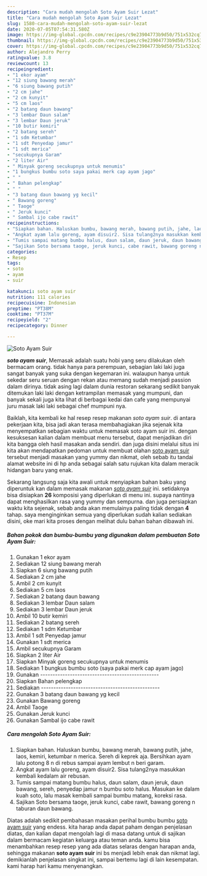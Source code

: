 ```yaml
---
description: "Cara mudah mengolah Soto Ayam Suir Lezat"
title: "Cara mudah mengolah Soto Ayam Suir Lezat"
slug: 1580-cara-mudah-mengolah-soto-ayam-suir-lezat
date: 2020-07-05T07:54:31.580Z
image: https://img-global.cpcdn.com/recipes/c9e23904773b9d50/751x532cq70/soto-ayam-suir-foto-resep-utama.jpg
thumbnail: https://img-global.cpcdn.com/recipes/c9e23904773b9d50/751x532cq70/soto-ayam-suir-foto-resep-utama.jpg
cover: https://img-global.cpcdn.com/recipes/c9e23904773b9d50/751x532cq70/soto-ayam-suir-foto-resep-utama.jpg
author: Alejandro Perry
ratingvalue: 3.8
reviewcount: 13
recipeingredient:
- "1 ekor ayam"
- "12 siung bawang merah"
- "6 siung bawang putih"
- "2 cm jahe"
- "2 cm kunyit"
- "5 cm laos"
- "2 batang daun bawang"
- "3 lembar Daun salam"
- "3 lembar Daun jeruk"
- "10 butir kemiri"
- "2 batang sereh"
- "1 sdm Ketumbar"
- "1 sdt Penyedap jamur"
- "1 sdt merica"
- "secukupnya Garam"
- "2 liter Air"
- " Minyak goreng secukupnya untuk menumis"
- "1 bungkus bumbu soto saya pakai merk cap ayam jago"
- " "
- " Bahan pelengkap"
- " "
- "3 batang daun bawang yg kecil"
- " Bawang goreng"
- " Taoge"
- " Jeruk kunci"
- " Sambal ijo cabe rawit"
recipeinstructions:
- "Siapkan bahan. Haluskan bumbu, bawang merah, bawang putih, jahe, laos, kemiri, ketumbar n merica. Sereh di keprek aja. Bersihkan ayam lalu potong 8 n di rebus sampai ayam lembut n beri garam."
- "Angkat ayam lalu goreng, ayam disuir2. Sisa tulang2nya masukkan kembali kedalam air rebusan."
- "Tumis sampai matang bumbu halus, daun salam, daun jeruk, daun bawang, sereh, penyedap jamur n bumbu soto halus. Masukan ke dalam kuah soto, lalu masak kembali sampai bumbu matang, koreksi rasa."
- "Sajikan Soto bersama taoge, jeruk kunci, cabe rawit, bawang goreng n taburan daun bawang."
categories:
- Resep
tags:
- soto
- ayam
- suir

katakunci: soto ayam suir 
nutrition: 111 calories
recipecuisine: Indonesian
preptime: "PT38M"
cooktime: "PT37M"
recipeyield: "2"
recipecategory: Dinner

---
```



![Soto Ayam Suir](https://img-global.cpcdn.com/recipes/c9e23904773b9d50/751x532cq70/soto-ayam-suir-foto-resep-utama.jpg)

<b><i>soto ayam suir</i></b>, Memasak adalah suatu hobi yang seru dilakukan oleh bermacam orang. tidak hanya para perempuan, sebagian laki laki juga sangat banyak yang suka dengan kegemaran ini. walaupun hanya untuk sekedar seru seruan dengan rekan atau memang sudah menjadi passion dalam dirinya. tidak asing lagi dalam dunia restoran sekarang sedikit banyak ditemukan laki laki dengan ketrampilan memasak yang mumpuni, dan banyak sekali juga kita lihat di berbagai kedai dan cafe yang mempunyai juru masak laki laki sebagai chef mumpuni nya.



Baiklah, kita kembali ke hal resep resep makanan <i>soto ayam suir</i>. di antara pekerjaan kita, bisa jadi akan terasa membahagiakan jika sejenak kita menyempatkan sebagian waktu untuk memasak soto ayam suir ini. dengan kesuksesan kalian dalam membuat menu tersebut, dapat menjadikan diri kita bangga oleh hasil masakan anda sendiri. dan juga disini melalui situs ini kita akan mendapatkan pedoman untuk membuat olahan <u>soto ayam suir</u> tersebut menjadi masakan yang yummy dan nikmat, oleh sebab itu tandai alamat website ini di hp anda sebagai salah satu rujukan kita dalam meracik hidangan baru yang enak.


Sekarang langsung saja kita awali untuk menyiapkan bahan baku yang diperuntuk kan dalam memasak makanan <u><i>soto ayam suir</i></u> ini. setidaknya bisa disiapkan <b>26</b> komposisi yang diperlukan di menu ini. supaya nantinya dapat menghasilkan rasa yang yummy dan sempurna. dan juga persiapkan waktu kita sejenak, sebab anda akan memulainya paling tidak dengan <b>4</b> tahap. saya menginginkan semua yang diperlukan sudah kalian sediakan disini, oke mari kita proses dengan melihat dulu bahan bahan dibawah ini.

<!--inarticleads1-->

##### Bahan pokok dan bumbu-bumbu yang digunakan dalam pembuatan Soto Ayam Suir:

1. Gunakan 1 ekor ayam
1. Sediakan 12 siung bawang merah
1. Siapkan 6 siung bawang putih
1. Sediakan 2 cm jahe
1. Ambil 2 cm kunyit
1. Sediakan 5 cm laos
1. Sediakan 2 batang daun bawang
1. Sediakan 3 lembar Daun salam
1. Sediakan 3 lembar Daun jeruk
1. Ambil 10 butir kemiri
1. Sediakan 2 batang sereh
1. Sediakan 1 sdm Ketumbar
1. Ambil 1 sdt Penyedap jamur
1. Gunakan 1 sdt merica
1. Ambil secukupnya Garam
1. Siapkan 2 liter Air
1. Siapkan  Minyak goreng secukupnya untuk menumis
1. Sediakan 1 bungkus bumbu soto (saya pakai merk cap ayam jago)
1. Gunakan  ------------------------------------------------
1. Siapkan  Bahan pelengkap
1. Sediakan  ------------------------------------------------
1. Gunakan 3 batang daun bawang yg kecil
1. Gunakan  Bawang goreng
1. Ambil  Taoge
1. Gunakan  Jeruk kunci
1. Gunakan  Sambal ijo cabe rawit




<!--inarticleads2-->

##### Cara mengolah Soto Ayam Suir:

1. Siapkan bahan. Haluskan bumbu, bawang merah, bawang putih, jahe, laos, kemiri, ketumbar n merica. Sereh di keprek aja. Bersihkan ayam lalu potong 8 n di rebus sampai ayam lembut n beri garam.
1. Angkat ayam lalu goreng, ayam disuir2. Sisa tulang2nya masukkan kembali kedalam air rebusan.
1. Tumis sampai matang bumbu halus, daun salam, daun jeruk, daun bawang, sereh, penyedap jamur n bumbu soto halus. Masukan ke dalam kuah soto, lalu masak kembali sampai bumbu matang, koreksi rasa.
1. Sajikan Soto bersama taoge, jeruk kunci, cabe rawit, bawang goreng n taburan daun bawang.




Diatas adalah sedikit pembahasan masakan perihal bumbu bumbu <u>soto ayam suir</u> yang endess. kita harap anda dapat paham dengan penjelasan diatas, dan kalian dapat mengolah lagi di masa datang untuk di sajikan dalam bermacam kegiatan keluarga atau teman anda. kamu bisa menambahkan resep resep yang ada diatas selaras dengan harapan anda, sehingga makanan <b>soto ayam suir</b> ini bs menjadi lebih enak dan nikmat lagi. demikianlah penjelasan singkat ini, sampai bertemu lagi di lain kesempatan. kami harap hari kamu menyenangkan.
